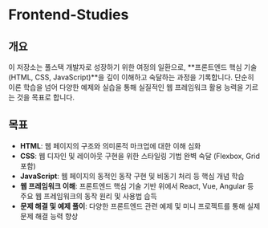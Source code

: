 # Frontend-Studies

## 개요

이 저장소는 풀스택 개발자로 성장하기 위한 여정의 일환으로, **프론트엔드 핵심 기술(HTML, CSS, JavaScript)**을 깊이 이해하고 숙달하는 과정을 기록합니다. 단순히 이론 학습을 넘어 다양한 예제와 실습을 통해 실질적인 웹 프레임워크 활용 능력을 기르는 것을 목표로 합니다.

## 목표

* **HTML**: 웹 페이지의 구조와 의미론적 마크업에 대한 이해 심화
* **CSS**: 웹 디자인 및 레이아웃 구현을 위한 스타일링 기법 완벽 숙달 (Flexbox, Grid 포함)
* **JavaScript**: 웹 페이지의 동적인 동작 구현 및 비동기 처리 등 핵심 개념 학습
* **웹 프레임워크 이해**: 프론트엔드 핵심 기술 기반 위에서 React, Vue, Angular 등 주요 웹 프레임워크의 동작 원리 및 사용법 습득
* **문제 해결 및 예제 풀이**: 다양한 프론트엔드 관련 예제 및 미니 프로젝트를 통해 실제 문제 해결 능력 향상